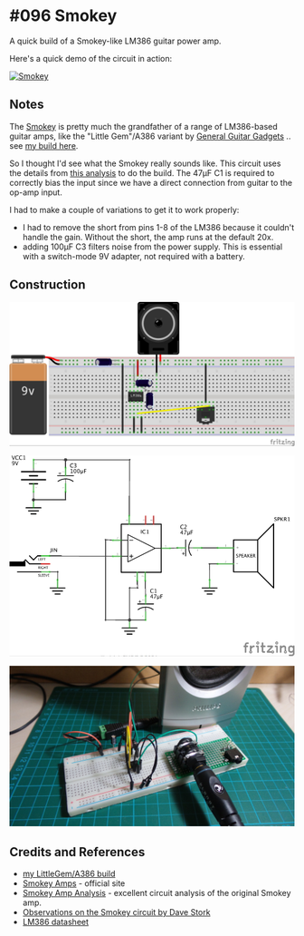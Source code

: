 # #096 Smokey

A quick build of a Smokey-like LM386 guitar power amp.

Here's a quick demo of the circuit in action:

[![Smokey](https://img.youtube.com/vi/1Fk-NTBetNM/0.jpg)](https://www.youtube.com/watch?v=1Fk-NTBetNM)

## Notes

The [Smokey](http://www.smokeyamps.com/) is pretty much the grandfather of a range of LM386-based guitar amps,
like the "Little Gem"/A386 variant by [General Guitar Gadgets](http://www.generalguitargadgets.com/effects-projects/amps/a386-amp/) ..
see [my build here](../LittleGem).

So I thought I'd see what the Smokey really sounds like. This circuit uses the details from
[this analysis](http://www.electrosmash.com/smokey-amp-analysis)
to do the build. The 47μF C1 is required to correctly bias the input since we have a direct connection from guitar to the op-amp input.

I had to make a couple of variations to get it to work properly:

* I had to remove the short from pins 1-8 of the LM386 because it couldn't handle the gain. Without the short, the amp runs at the default 20x.
* adding 100μF C3 filters noise from the power supply. This is essential with a switch-mode 9V adapter, not required with a battery.


## Construction

![Breadboard](./assets/Smokey_bb.jpg?raw=true)

![The Schematic](./assets/Smokey_schematic.jpg?raw=true)

![The Build](./assets/Smokey_build.jpg?raw=true)

## Credits and References

* [my LittleGem/A386 build](../LittleGem)
* [Smokey Amps](http://www.smokeyamps.com/) - official site
* [Smokey Amp Analysis](http://www.electrosmash.com/smokey-amp-analysis) - excellent circuit analysis of the original Smokey amp.
* [Observations on the Smokey circuit by Dave Stork](http://www.blueguitar.org/new/schem/_ss/smokey.txt)
* [LM386 datasheet](https://www.futurlec.com/Linear/LM386N-3.shtml)
